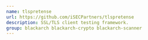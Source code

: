 ```yaml
---
name: tlspretense
url: https://github.com/iSECPartners/tlspretense
description: SSL/TLS client testing framework.
group: blackarch blackarch-crypto blackarch-scanner
---
```


